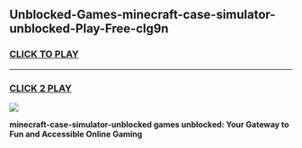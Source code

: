 
## Unblocked-Games-minecraft-case-simulator-unblocked-Play-Free-clg9n
<h3>
<a href="https://premium76.site?title=minecraft-case-simulator-unblocked&ref=23A">CLICK TO PLAY</a></h3>
<hr>

<h3>
<a href="https://premium76.site?title=minecraft-case-simulator-unblocked&ref=23A">CLICK 2 PLAY</a>
  
</h3>

<a href="https://premium76.site?title=minecraft-case-simulator-unblocked&ref=23A"><img src="https://clearcache.store/games.png"></a>


**minecraft-case-simulator-unblocked games unblocked: Your Gateway to Fun and Accessible Online Gaming**
